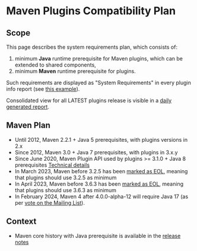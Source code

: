 <!--
Licensed to the Apache Software Foundation (ASF) under one
or more contributor license agreements.  See the NOTICE file
distributed with this work for additional information
regarding copyright ownership.  The ASF licenses this file
to you under the Apache License, Version 2.0 (the
"License"); you may not use this file except in compliance
with the License.  You may obtain a copy of the License at

http://www.apache.org/licenses/LICENSE-2.0

Unless required by applicable law or agreed to in writing,
software distributed under the License is distributed on an
"AS IS" BASIS, WITHOUT WARRANTIES OR CONDITIONS OF ANY
KIND, either express or implied.  See the License for the
specific language governing permissions and limitations
under the License.
-->

# Maven Plugins Compatibility Plan

## Scope

This page describes the system requirements plan, which consists of:

1. minimum **Java** runtime prerequisite for Maven plugins, which can be extended to shared components,
2. minimum **Maven** runtime prerequisite for plugins.

Such requirements are displayed as "System Requirements" in every plugin info report (see [this example](/plugins/maven-clean-plugin/plugin-info.html)).

Consolidated view for all LATEST plugins release is visible in a [daily generated report](https://ci-maven.apache.org/job/Maven/job/maven-box/job/maven-dist-tool/job/master/site/dist-tool-prerequisites.html).

## Maven Plan

- Until 2012, Maven 2.2.1 + Java 5 prerequisites, with plugins versions in 2.x
- Since 2012, Maven 3.0 + Java 7 prerequisites, with plugins in 3.x.y
- Since June 2020, Maven Plugin API used by plugins >= 3.1.0 + Java 8 prerequisites [Technical details](https://s.apache.org/MVN-PLUGIN-MIGRATION-3.1)
- In March 2023, Maven before 3.2.5 has been [marked as EOL](/docs/history.html#Maven_3.6.x_and_before), meaning that plugins should use 3.2.5 as minimum
- In April 2023, Maven before 3.6.3 has been [marked as EOL](/docs/history.html#Maven_3.6.x_and_before), meaning that plugins should use 3.6.3 as minimum
- In February 2024, Maven 4 after 4.0.0-alpha-12 will require Java 17 (as per [vote on the Mailing List](https://lists.apache.org/thread/bfkvvjftrxypp06yj8zj919fcz0dt2zt)).

## Context

- Maven core history with Java prerequisite is available in the [release notes](/docs/history.html)

